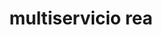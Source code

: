 ---
title: "multiservicio rea"
url: /barcelona/multiservicio-rea/
shop: reparación de automóviles
---